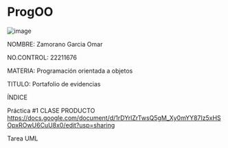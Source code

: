 # ProgOO

![image](https://user-images.githubusercontent.com/126824615/224875928-4d4da4a4-6ea2-4b4c-92c4-513e376cb66d.png)


NOMBRE: Zamorano Garcia Omar

NO.CONTROL: 22211676

MATERIA: Programación orientada a objetos

TITULO: Portafolio de evidencias





ÍNDICE

Práctica #1 CLASE PRODUCTO https://docs.google.com/document/d/1rDYrlZrTwsQ5gM_Xy0mYY87Iz5xHSOpxROwU6CuU8x0/edit?usp=sharing

Tarea UML 

